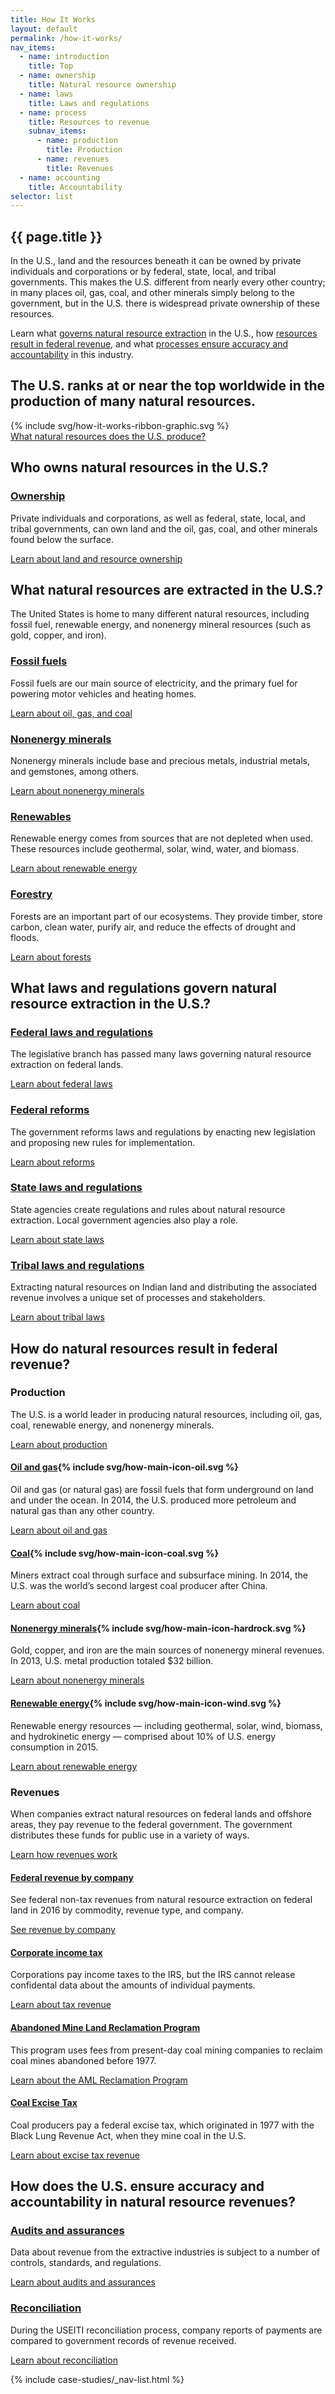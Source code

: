 ```yaml
---
title: How It Works
layout: default
permalink: /how-it-works/
nav_items:
  - name: introduction
    title: Top
  - name: ownership
    title: Natural resource ownership
  - name: laws
    title: Laws and regulations
  - name: process
    title: Resources to revenue
    subnav_items:
      - name: production
        title: Production
      - name: revenues
        title: Revenues
  - name: accounting
    title: Accountability
selector: list
---
```


<section class="slab-delta">
  <div class="container-page-wrapper landing-section_top ribbon ribbon-column">
    <div class="container-left-8 ribbon-hero ribbon-hero-column">
      <h1 id="introduction">{{ page.title }}</h1>
      <p class="ribbon-hero-description">In the U.S., land and the resources beneath it can be owned by private individuals and corporations or by federal, state, local, and tribal governments. This makes the U.S. different from nearly every other country; in many places oil, gas, coal, and other minerals simply belong to the government, but in the U.S. there is widespread private ownership of these resources.</p>
      <p class="ribbon-hero-description">Learn what <a href="#laws">governs natural resource extraction</a> in the U.S., how <a href="#process">resources result in federal revenue</a>, and what <a href="#accounting">processes ensure accuracy and accountability</a> in this industry.</p>
    </div>
    <div class="container-right-4 ribbon-card-column ribbon-card">
      <div class="ribbon-card-top ribbon-card-top-text">
        <h2 class="ribbon-card-top-text-header">The U.S. ranks at or near the top worldwide in the production of many natural resources.</h2>
        {% include svg/how-it-works-ribbon-graphic.svg %}
      </div>
      <div class="ribbon-card-bottom">
        <a href="{{site.baseurl}}/how-it-works/production/" class="link-alpha">What natural resources does the U.S. produce?</a>
      </div>
    </div>
  </div>
</section>

<section class="container-page-wrapper landing-wrapper">
  <article class="container-left-8 container-shift-reverse-1">
    <section class="container">
      <h2 id="ownership" class="h2-bar">Who owns natural resources in the U.S.?</h2>
      <div class="container landing-section">
        <div>
          <h3 class="h3 landing-heading"><a href="{{site.baseurl}}/how-it-works/ownership/">Ownership</a></h3>
          <p>Private individuals and corporations, as well as federal, state, local, and tribal governments, can own land and the oil, gas, coal, and other minerals found below the surface.</p>
          <p><a href="{{site.baseurl}}/how-it-works/ownership/">Learn about land and resource ownership</a></p>
        </div>
      </div>
    </section>
    <section class="container">
      <h2 id="ownership" class="h2-bar">What natural resources are extracted in the U.S.?</h2>
      <p class="landing-intro_link">The United States is home to many different natural resources, including fossil fuel, renewable energy, and nonenergy mineral resources (such as gold, copper, and iron).</p>
      <div class="container landing-section">
        <div>
          <h3 class="h3 landing-heading"><a href="{{site.baseurl}}/how-it-works/fossil-fuels/">Fossil fuels</a></h3>
          <p>Fossil fuels are our main source of electricity, and the primary fuel for powering motor vehicles and heating homes.</p>
          <p><a href="{{site.baseurl}}/how-it-works/fossil-fuels/">Learn about oil, gas, and coal</a></p>
        </div>
        <div>
          <h3 class="h3 landing-heading"><a href="{{site.baseurl}}/how-it-works/nonenergy-minerals/">Nonenergy minerals</a></h3>
          <p>Nonenergy minerals include base and precious metals, industrial metals, and gemstones, among others.</p>
          <p><a href="{{site.baseurl}}/how-it-works/nonenergy-minerals/">Learn about nonenergy minerals</a></p>
        </div>
        <div>
          <h3 class="h3 landing-heading"><a href="{{site.baseurl}}/how-it-works/renewables/">Renewables</a></h3>
          <p>Renewable energy comes from sources that are not depleted when used. These resources include geothermal, solar, wind, water, and biomass.</p>
          <p><a href="{{site.baseurl}}/how-it-works/renewables/">Learn about renewable energy</a></p>
        </div>
        <div>
          <h3 class="h3 landing-heading"><a href="{{site.baseurl}}/how-it-works/forestry/">Forestry</a></h3>
          <p>Forests are an important part of our ecosystems. They provide timber, store carbon, clean water, purify air, and reduce the effects of drought and floods.</p>
          <p><a href="{{site.baseurl}}/how-it-works/forestry/">Learn about forests</a></p>
        </div>
      </div>
    </section>
    <section class="container">
      <h2 id="laws" class="h2-bar">What laws and regulations govern natural resource extraction in the U.S.?</h2>
      <div class="container landing-section">
        <div>
          <h3 class="h3 landing-heading"><a href="{{site.baseurl}}/how-it-works/federal-laws/">Federal laws and regulations</a></h3>
          <p>The legislative branch has passed many laws governing natural resource extraction on federal lands.</p>
          <p><a href="{{site.baseurl}}/how-it-works/federal-laws/">Learn about federal laws</a></p>
        </div>
        <div>
          <h3 class="h3 landing-heading"><a href="{{site.baseurl}}/how-it-works/federal-reforms/">Federal reforms</a></h3>
          <p>The government reforms laws and regulations by enacting new legislation and proposing new rules for implementation.</p>
          <p><a href="{{site.baseurl}}/how-it-works/federal-reforms/">Learn about reforms</a></p>
        </div>
        <div>
          <h3 class="h3 landing-heading"><a href="{{site.baseurl}}/how-it-works/state-laws-and-regulations/" id="state-laws-and-regulations">State laws and regulations</a></h3>
          <p>State agencies create regulations and rules about natural resource extraction. Local government agencies also play a role.</p>
          <p><a href="{{site.baseurl}}/how-it-works/state-laws-and-regulations/">Learn about state laws</a></p>
        </div>
        <div>
          <h3 class="h3 landing-heading"><a href="{{site.baseurl}}/how-it-works/tribal-laws-and-regulations/">Tribal laws and regulations</a></h3>
          <p>Extracting natural resources on Indian land and distributing the associated revenue involves a unique set of processes and stakeholders.</p>
          <p><a href="{{site.baseurl}}/how-it-works/tribal-laws-and-regulations/">Learn about tribal laws</a></p>
        </div>
      </div>
    </section>
    <section class="container">
      <h2 id="process" class="h2-bar">How do natural resources result in federal revenue?</h2>
      <h3 id="production" class="h3-bar">Production</h3>
      <p class="landing-intro_link">The U.S. is a world leader in producing natural resources, including oil, gas, coal, renewable energy, and nonenergy minerals.</p>
      <p><a href="{{site.baseurl}}/how-it-works/production/">Learn about production</a></p>
      <div class="container landing-section landing-section-with-graphics">
        <div class="landing-oil_gas">
          <h4 class="h3 landing-heading"><a href="{{site.baseurl}}/how-it-works/offshore-oil-gas/">Oil and gas</a>{% include svg/how-main-icon-oil.svg %}</h4>
          <div>
            <p>Oil and gas (or natural gas) are fossil fuels that form underground on land and under the ocean. In 2014, the U.S. produced more petroleum and natural gas than any other country.</p>
            <p><a href="{{site.baseurl}}/how-it-works/offshore-oil-gas/">Learn about oil and gas</a></p>
          </div>
        </div>
        <div class="landing-coal">
          <h4 class="h3 landing-heading"><a href="{{site.baseurl}}/how-it-works/coal/">Coal</a>{% include svg/how-main-icon-coal.svg %}</h4>
          <div>
            <p>Miners extract coal through surface and subsurface mining. In 2014, the U.S. was the world’s second largest coal producer after China.</p>
            <p><a href="{{site.baseurl}}/how-it-works/coal/">Learn about coal</a></p>
          </div>
        </div>
        <div class="landing-minerals">
          <h4 class="h3 landing-heading"><a href="{{site.baseurl}}/how-it-works/minerals/">Nonenergy minerals</a>{% include svg/how-main-icon-hardrock.svg %}</h4>
            <div>
            <p>Gold, copper, and iron are the main sources of nonenergy mineral revenues. In 2013, U.S. metal production totaled $32 billion.</p>
            <p><a href="{{site.baseurl}}/how-it-works/minerals/">Learn about nonenergy minerals</a></p>
          </div>
        </div>
        <div class="landing-renewables">
          <h4 class="h3 landing-heading"><a href="{{site.baseurl}}/how-it-works/onshore-renewables/">Renewable energy</a>{% include svg/how-main-icon-wind.svg %}</h4>
          <div>
            <p>Renewable energy resources — including geothermal, solar, wind, biomass, and hydrokinetic energy — comprised about 10% of U.S. energy consumption in 2015.</p>
            <p><a href="{{site.baseurl}}/how-it-works/onshore-renewables/">Learn about renewable energy</a></p>
          </div>
        </div>
      </div>
      <h3 id="revenues" class="h3-bar">Revenues</h3>
      <p class="landing-intro_link">When companies extract natural resources on federal lands and offshore areas, they pay revenue to the federal government. The government distributes these funds for public use in a variety of ways.</p>
      <p><a href="{{site.baseurl}}/how-it-works/revenues/">Learn how revenues work</a></p>
      <div class="container landing-section">
        <div>
          <h4 class="h3 landing-heading"><a href="{{site.baseurl}}/how-it-works/federal-revenue-by-company/2016/">Federal revenue by company</a></h4>
          <p>See federal non-tax revenues from natural resource extraction on federal land in 2016 by commodity, revenue type, and company.</p>
          <p><a href="{{site.baseurl}}/how-it-works/federal-revenue-by-company/2016/">See revenue by company</a></p>
        </div>
        <div>
          <h4 class="h3 landing-heading"><a href="{{site.baseurl}}/how-it-works/corporate-income-tax/">Corporate income tax</a></h4>
          <p>Corporations pay income taxes to the IRS, but the IRS cannot release confidental data about the amounts of individual payments.</p>
          <p><a href="{{site.baseurl}}/how-it-works/corporate-income-tax/">Learn about tax revenue</a></p>
        </div>
        <div>
          <h4 class="h3 landing-heading"><a href="{{site.baseurl}}/how-it-works/aml-reclamation-program/">Abandoned Mine Land Reclamation Program</a></h4>
          <p>This program uses fees from present-day coal mining companies to reclaim coal mines abandoned before 1977.</p>
          <p><a href="{{site.baseurl}}/how-it-works/aml-reclamation-program/">Learn about the AML Reclamation Program</a></p>
        </div>
        <div>
          <h4 class="h3 landing-heading"><a href="{{site.baseurl}}/how-it-works/coal-excise-tax/">Coal Excise Tax</a></h4>
          <p>Coal producers pay a federal excise tax, which originated in 1977 with the Black Lung Revenue Act, when they mine coal in the U.S.</p>
          <p><a href="{{site.baseurl}}/how-it-works/coal-excise-tax/">Learn about excise tax revenue</a></p>
        </div>
      </div>
    </section>
    <section class="container">
      <h2 id="accounting" class="h2-bar">How does the U.S. ensure accuracy and accountability in natural resource revenues?</h2>
      <div class="container landing-section">
        <div>
          <h3 class="h3 landing-heading"><a href="{{site.baseurl}}/how-it-works/audits-and-assurances/">Audits and assurances</a></h3>
          <p>Data about revenue from the extractive industries is subject to a number of controls, standards, and regulations.</p>
          <p><a href="{{site.baseurl}}/how-it-works/audits-and-assurances/">Learn about audits and assurances</a></p>
        </div>
        <div>
          <h3 class="h3 landing-heading"><a href="{{site.baseurl}}/how-it-works/reconciliation/">Reconciliation</a></h3>
          <p>During the USEITI reconciliation process, company reports of payments are compared to government records of revenue received.</p>
          <p><a href="{{site.baseurl}}/how-it-works/reconciliation/">Learn about reconciliation</a></p>
        </div>
      </div>
    </section>
    <!-- <section class="container">
      <h2 id="state-tribal" class="h2-bar">How is natural resource extraction governed in U.S. states and on tribal lands?</h2>
      <div class="container landing-section">
        <div>
          <h3 class="h3 landing-heading"><a href="{{site.baseurl}}/how-it-works/state-laws-and-regulations/" id="state-laws-and-regulations">State laws and regulations</a></h3>
          <p>State agencies create regulations and rules about natural resource extraction. Local government agencies also play a role.</p>
          <p><a href="{{site.baseurl}}/how-it-works/state-laws-and-regulations/">Learn about state laws</a></p>
        </div>
        <div>
          <h3 class="h3 landing-heading"><a href="{{site.baseurl}}/how-it-works/tribal-laws-and-regulations/">Tribal laws and regulations</a></h3>
          <p>Extracting natural resources on Indian land and distributing the associated revenue involves a unique set of processes and stakeholders.</p>
          <p><a href="{{site.baseurl}}/how-it-works/tribal-laws-and-regulations/">Learn about tribal laws</a></p>
        </div>
      </div>
    </section> -->
  </article>
  <div class="sticky sticky_nav container-right-3">
    <nav>
      {% include case-studies/_nav-list.html %}
    </nav>
  </div>
</section>

<script type="text/javascript" src="{{ site.baseurl }}/js/lib/narrative.min.js" charset="utf-8"></script>
